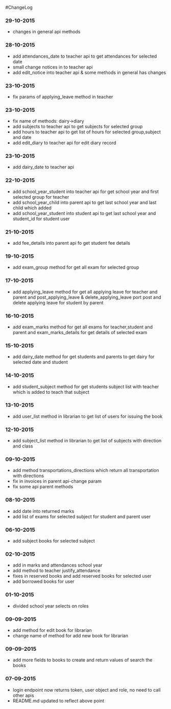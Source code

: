 #ChangeLog

### 29-10-2015
 * changes in general api methods

### 28-10-2015
 * add attendances_date to teacher api to get attendances for selected date
 * small change notices in to teacher api
 * add edit_notice into teacher api & some methods in general has changes
  
### 23-10-2015
 * fix params of applying_leave method in teacher
 
### 23-10-2015
 * fix name of methods: dairy->diary
 * add subjects to teacher api to get subjects for selected group
 * add hours to teacher api to get list of hours for selected group,subject and date
 * add edit_diary to teacher api for edit diary record
 
### 23-10-2015
 * add dairy_date to teacher api

### 22-10-2015
 * add school_year_student into teacher api for get school year and first selected group for teacher
 * add school_year_child into parent api to get last school year and last child which added
 * add school_year_student into student api to get last school year and student_id for student user

### 21-10-2015
 * add fee_details into parent api fo get student fee details

### 19-10-2015
 * add exam_group method for get all exam for selected group

### 17-10-2015
 * add applying_leave method for get all applying leave for teacher and parent and post_applying_leave & delete_applying_leave port post and delete applying leave for student by parent

### 16-10-2015
 * add exam_marks method for get all exams for teacher,student and parent and exam_marks_details for get details of selected exam

### 15-10-2015
 * add dairy_date method for get students and parents to get dairy for selected date and student

### 14-10-2015
 * add student_subject method for get students subject list with teacher which is added to teach that subject

### 13-10-2015
 * add user_list method in librarian to get list of users for issuing the book
 
### 12-10-2015
 * add subject_list method in librarian to get list of subjects with direction and class

### 09-10-2015
 * add method transportations_directions which return all transportation with directions 
 * fix in invoices in parent api-change param
 * fix some api parent methods
 
### 08-10-2015
 * add date into returned marks 
 * add list of exams for selected subject for student and parent user
 
### 06-10-2015
 * add subject books for selected subject
 
### 02-10-2015
 * add in marks and attendances school year
 * add method to teacher justify_attendance
 * fixes in reserved books and add reserved books for selected user
 * add borrowed books for user

### 01-10-2015
 * divided school year selects on roles

### 09-09-2015
 * add method for edit book for librarian
 * change name of method for add new book for librarian
 
### 09-09-2015
 * add more fields to books to create and return values of search the books
 
### 07-09-2015
 * login endpoint now returns token, user object and role, no need to call other apis
 * README.md updated to reflect above point